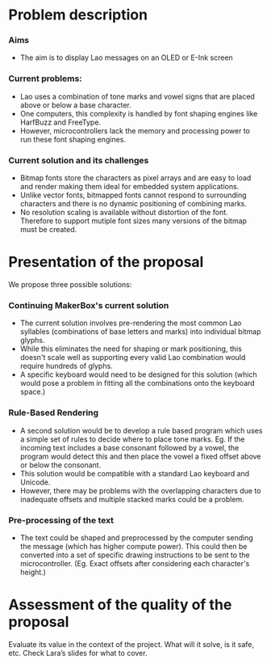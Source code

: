 # Problem description
### Aims
* The aim is to display Lao messages on an OLED or E-Ink screen 
### Current problems:
* Lao uses a combination of tone marks and vowel signs that are placed above or below a base character. 
* One computers, this complexity is handled by font shaping engines like HarfBuzz and FreeType.
* However, microcontrollers lack the memory and processing power to run these font shaping engines.
### Current solution and its challenges
* Bitmap fonts store the characters as pixel arrays and are easy to load and render making them ideal for embedded system applications.
* Unlike vector fonts, bitmapped fonts cannot respond to surrounding characters and there is no dynamic positioning of combining marks. 
* No resolution scaling is available without distortion of the font. Therefore to support mutiple font sizes many versions of the bitmap must be created.


# Presentation of the proposal
We propose three possible solutions:
### Continuing MakerBox's current solution
* The current solution involves pre-rendering the most common Lao syllables (combinations of base letters and marks) into individual bitmap glyphs.
* While this eliminates the need for shaping or mark positioning, this doesn't scale well as supporting every valid Lao combination would require hundreds of glyphs.
* A specific keyboard would need to be designed for this solution (which would pose a problem in fitting all the combinations onto the keyboard space.)
### Rule-Based Rendering 
* A second solution would be to develop a rule based program which uses a simple set of rules to decide where to place tone marks. Eg. If the incoming text includes a base consonant followed by a vowel, the program would detect this and then place the vowel a fixed offset above or below the consonant.
* This solution would be compatible with a standard Lao keyboard and Unicode.
* However, there may be problems with the overlapping characters due to inadequate offsets and multiple stacked marks could be a problem.
### Pre-processing of the text
* The text could be shaped and preprocessed by the computer sending the message (which has higher compute power). This could then be converted into a set of specific drawing instructions to be sent to the microcontroller. (Eg. Exact offsets after considering each character's height.)

# Assessment of the quality of the proposal

Evaluate its value in the context of the project. What will it solve, is it safe, etc. Check Lara’s slides for what to cover.


